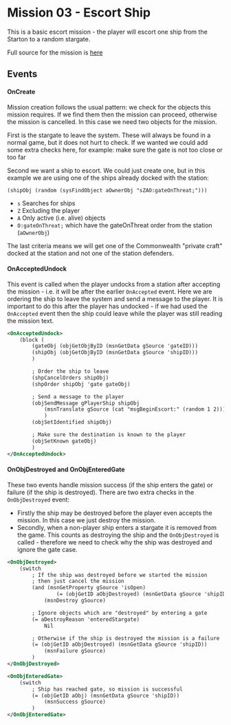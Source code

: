 Mission 03 - Escort Ship
========================

This is a basic escort mission - the player will escort one ship from the
Starton to a random stargate.

Full source for the mission is [here](Mission03.xml)

Events
------

#### OnCreate

Mission creation follows the usual pattern: we check for the objects this mission
requires. If we find them then the mission can proceed, otherwise the mission is
cancelled. In this case we need two objects for the mission.

First is the stargate to leave the system. These will always be found in a
normal game, but it does not hurt to check. If we wanted we could add some extra
checks here, for example: make sure the gate is not too close or too far

Second we want a ship to escort. We could just create one, but in this example
we are using one of the ships already docked with the station:

`(shipObj (random (sysFindObject aOwnerObj "sZAO:gateOnThreat;")))`
* `s` Searches for ships
* `Z` Excluding the player
* `A` Only active (i.e. alive) objects
* `O:gateOnThreat;` which have the gateOnThreat order from the station (`aOwnerObj`)

The last criteria means we will get one of the Commonwealth "private craft"
docked at the station and not one of the station defenders.

#### OnAcceptedUndock

This event is called when the player undocks from a station after accepting the
mission - i.e. it will be after the earlier `OnAccepted` event. Here we are
ordering the ship to leave the system and send a message to the player. It is
important to do this after the player has undocked - if we had used the
`OnAccepted` event then the ship could leave while the player was still reading
the mission text.

```xml
<OnAcceptedUndock>
	(block (
		(gateObj (objGetObjByID (msnGetData gSource 'gateID)))
		(shipObj (objGetObjByID (msnGetData gSource 'shipID)))
		)

		; Order the ship to leave
		(shpCancelOrders shipObj)
		(shpOrder shipObj 'gate gateObj)

		; Send a message to the player
		(objSendMessage gPlayerShip shipObj
			(msnTranslate gSource (cat "msgBeginEscort:" (random 1 2)))
			)
		(objSetIdentified shipObj)

		; Make sure the destination is known to the player
		(objSetKnown gateObj)
		)
</OnAcceptedUndock>
```

#### OnObjDestroyed and OnObjEnteredGate
These two events handle mission success (if the ship enters the gate) or failure
(if the ship is destroyed). There are two extra checks in the `OnObjDestroyed`
event:
* Firstly the ship may be destroyed before the player even accepts the mission.
In this case we just destroy the mission.
* Secondly, when a non-player ship enters a stargate it is removed from the
game. This counts as destroying the ship and the `OnObjDestroyed` is called -
therefore we need to check why the ship was destroyed and ignore the gate case.

```xml
<OnObjDestroyed>
	(switch
		; If the ship was destroyed before we started the mission
		; then just cancel the mission
		(and (msnGetProperty gSource 'isOpen)
				(= (objGetID aObjDestroyed) (msnGetData gSource 'shipID)))
			(msnDestroy gSource)

		; Ignore objects which are "destroyed" by entering a gate
		(= aDestroyReason 'enteredStargate)
			Nil

		; Otherwise if the ship is destroyed the mission is a failure
		(= (objGetID aObjDestroyed) (msnGetData gSource 'shipID))
			(msnFailure gSource)
		)
</OnObjDestroyed>

<OnObjEnteredGate>
	(switch
		; Ship has reached gate, so mission is successful
		(= (objGetID aObj) (msnGetData gSource 'shipID))
			(msnSuccess gSource)
		)
</OnObjEnteredGate>
```
